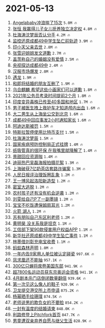 # 2021-05-13

1. [Angelababy冲浪摔了15次](https://s.weibo.com/weibo?q=%23Angelababy%E5%86%B2%E6%B5%AA%E6%91%94%E4%BA%8615%E6%AC%A1%23&Refer=top) `5.0M 🔥`
1. [张恒 我赢得儿子女儿抚养独立决定权](https://s.weibo.com/weibo?q=%E5%BC%A0%E6%81%92%20%E6%88%91%E8%B5%A2%E5%BE%97%E5%84%BF%E5%AD%90%E5%A5%B3%E5%84%BF%E6%8A%9A%E5%85%BB%E7%8B%AC%E7%AB%8B%E5%86%B3%E5%AE%9A%E6%9D%83&Refer=top) `4.8M 🔥`
1. [杜海涛沈梦辰否认分手](https://s.weibo.com/weibo?q=%23%E6%9D%9C%E6%B5%B7%E6%B6%9B%E6%B2%88%E6%A2%A6%E8%BE%B0%E5%90%A6%E8%AE%A4%E5%88%86%E6%89%8B%23&Refer=top) `4.2M 🔥`
1. [监控还原成都49中学生坠亡前轨迹](https://s.weibo.com/weibo?q=%23%E7%9B%91%E6%8E%A7%E8%BF%98%E5%8E%9F%E6%88%90%E9%83%BD49%E4%B8%AD%E5%AD%A6%E7%94%9F%E5%9D%A0%E4%BA%A1%E5%89%8D%E8%BD%A8%E8%BF%B9%23&Refer=top) `3.9M 🔥`
1. [印小天父亲去世](https://s.weibo.com/weibo?q=%23%E5%8D%B0%E5%B0%8F%E5%A4%A9%E7%88%B6%E4%BA%B2%E5%8E%BB%E4%B8%96%23&Refer=top) `2.8M 🔥`
1. [张雪迎姐姐发文道歉](https://s.weibo.com/weibo?q=%23%E5%BC%A0%E9%9B%AA%E8%BF%8E%E5%A7%90%E5%A7%90%E5%8F%91%E6%96%87%E9%81%93%E6%AD%89%23&Refer=top) `2.7M 🔥`
1. [盖茨称自己的婚姻没有爱情](https://s.weibo.com/weibo?q=%23%E7%9B%96%E8%8C%A8%E7%A7%B0%E8%87%AA%E5%B7%B1%E7%9A%84%E5%A9%9A%E5%A7%BB%E6%B2%A1%E6%9C%89%E7%88%B1%E6%83%85%23&Refer=top) `2.5M 🔥`
1. [央视探访成都49中](https://s.weibo.com/weibo?q=%23%E5%A4%AE%E8%A7%86%E6%8E%A2%E8%AE%BF%E6%88%90%E9%83%BD49%E4%B8%AD%23&Refer=top) `2.4M 🔥`
1. [汉服市场爆发](https://s.weibo.com/weibo?q=%23%E6%B1%89%E6%9C%8D%E5%B8%82%E5%9C%BA%E7%88%86%E5%8F%91%23&Refer=top) `2.0M 🔥`
1. [遇龙](https://s.weibo.com/weibo?q=%E9%81%87%E9%BE%99&Refer=top) `1.9M 🔥`
1. [和即将结婚的朋友互删了](https://s.weibo.com/weibo?q=%23%E5%92%8C%E5%8D%B3%E5%B0%86%E7%BB%93%E5%A9%9A%E7%9A%84%E6%9C%8B%E5%8F%8B%E4%BA%92%E5%88%A0%E4%BA%86%23&Refer=top) `1.9M 🔥`
1. [乌合麒麟 希望这些小画家们可以道歉](https://s.weibo.com/weibo?q=%E4%B9%8C%E5%90%88%E9%BA%92%E9%BA%9F%20%E5%B8%8C%E6%9C%9B%E8%BF%99%E4%BA%9B%E5%B0%8F%E7%94%BB%E5%AE%B6%E4%BB%AC%E5%8F%AF%E4%BB%A5%E9%81%93%E6%AD%89&Refer=top) `1.8M 🔥`
1. [2021年公务员考录时间提前2个月](https://s.weibo.com/weibo?q=%232021%E5%B9%B4%E5%85%AC%E5%8A%A1%E5%91%98%E8%80%83%E5%BD%95%E6%97%B6%E9%97%B4%E6%8F%90%E5%89%8D2%E4%B8%AA%E6%9C%88%23&Refer=top) `1.8M 🔥`
1. [印度变异毒株已传至40多国和地区](https://s.weibo.com/weibo?q=%23%E5%8D%B0%E5%BA%A6%E5%8F%98%E5%BC%82%E6%AF%92%E6%A0%AA%E5%B7%B2%E4%BC%A0%E8%87%B340%E5%A4%9A%E5%9B%BD%E5%92%8C%E5%9C%B0%E5%8C%BA%23&Refer=top) `1.7M 🔥`
1. [男子被医生拽上救护车才知道颅内出血](https://s.weibo.com/weibo?q=%23%E7%94%B7%E5%AD%90%E8%A2%AB%E5%8C%BB%E7%94%9F%E6%8B%BD%E4%B8%8A%E6%95%91%E6%8A%A4%E8%BD%A6%E6%89%8D%E7%9F%A5%E9%81%93%E9%A2%85%E5%86%85%E5%87%BA%E8%A1%80%23&Refer=top) `1.6M 🔥`
1. [大二男生从上海坐公交到北京](https://s.weibo.com/weibo?q=%23%E5%A4%A7%E4%BA%8C%E7%94%B7%E7%94%9F%E4%BB%8E%E4%B8%8A%E6%B5%B7%E5%9D%90%E5%85%AC%E4%BA%A4%E5%88%B0%E5%8C%97%E4%BA%AC%23&Refer=top) `1.6M 🔥`
1. [成都49中回应事发2小时通知家长](https://s.weibo.com/weibo?q=%E6%88%90%E9%83%BD49%E4%B8%AD%E5%9B%9E%E5%BA%94%E4%BA%8B%E5%8F%912%E5%B0%8F%E6%97%B6%E9%80%9A%E7%9F%A5%E5%AE%B6%E9%95%BF&Refer=top) `1.6M 🔥`
1. [阿迪达斯被罚](https://s.weibo.com/weibo?q=%E9%98%BF%E8%BF%AA%E8%BE%BE%E6%96%AF%E8%A2%AB%E7%BD%9A&Refer=top) `1.5M 🔥`
1. [特斯拉暂停使用比特币支付](https://s.weibo.com/weibo?q=%23%E7%89%B9%E6%96%AF%E6%8B%89%E6%9A%82%E5%81%9C%E4%BD%BF%E7%94%A8%E6%AF%94%E7%89%B9%E5%B8%81%E6%94%AF%E4%BB%98%23&Refer=top) `1.5M 🔥`
1. [杜海涛沈梦辰](https://s.weibo.com/weibo?q=%23%E6%9D%9C%E6%B5%B7%E6%B6%9B%E6%B2%88%E6%A2%A6%E8%BE%B0%23&Refer=top) `1.5M 🔥`
1. [国家疾病预防控制局正式挂牌](https://s.weibo.com/weibo?q=%23%E5%9B%BD%E5%AE%B6%E7%96%BE%E7%97%85%E9%A2%84%E9%98%B2%E6%8E%A7%E5%88%B6%E5%B1%80%E6%AD%A3%E5%BC%8F%E6%8C%82%E7%89%8C%23&Refer=top) `1.4M 🔥`
1. [纸吸管真的很环保 在我嘴里就降解了](https://s.weibo.com/weibo?q=%E7%BA%B8%E5%90%B8%E7%AE%A1%E7%9C%9F%E7%9A%84%E5%BE%88%E7%8E%AF%E4%BF%9D%20%E5%9C%A8%E6%88%91%E5%98%B4%E9%87%8C%E5%B0%B1%E9%99%8D%E8%A7%A3%E4%BA%86&Refer=top) `1.4M 🔥`
1. [景甜回应资源咖](https://s.weibo.com/weibo?q=%23%E6%99%AF%E7%94%9C%E5%9B%9E%E5%BA%94%E8%B5%84%E6%BA%90%E5%92%96%23&Refer=top) `1.4M 🔥`
1. [迪丽热巴吴磊海报拍摄花絮](https://s.weibo.com/weibo?q=%23%E8%BF%AA%E4%B8%BD%E7%83%AD%E5%B7%B4%E5%90%B4%E7%A3%8A%E6%B5%B7%E6%8A%A5%E6%8B%8D%E6%91%84%E8%8A%B1%E7%B5%AE%23&Refer=top) `1.3M 🔥`
1. [上海破获7亿奶茶店套路诈骗案](https://s.weibo.com/weibo?q=%23%E4%B8%8A%E6%B5%B7%E7%A0%B4%E8%8E%B77%E4%BA%BF%E5%A5%B6%E8%8C%B6%E5%BA%97%E5%A5%97%E8%B7%AF%E8%AF%88%E9%AA%97%E6%A1%88%23&Refer=top) `1.3M 🔥`
1. [人民日报评治理饭圈乱象](https://s.weibo.com/weibo?q=%23%E4%BA%BA%E6%B0%91%E6%97%A5%E6%8A%A5%E8%AF%84%E6%B2%BB%E7%90%86%E9%A5%AD%E5%9C%88%E4%B9%B1%E8%B1%A1%23&Refer=top) `1.2M 🔥`
1. [王一博风起洛阳新造型](https://s.weibo.com/weibo?q=%23%E7%8E%8B%E4%B8%80%E5%8D%9A%E9%A3%8E%E8%B5%B7%E6%B4%9B%E9%98%B3%E6%96%B0%E9%80%A0%E5%9E%8B%23&Refer=top) `1.2M 🔥`
1. [密室大逃脱](https://s.weibo.com/weibo?q=%E5%AF%86%E5%AE%A4%E5%A4%A7%E9%80%83%E8%84%B1&Refer=top) `1.2M 🔥`
1. [农村孩子还有没有机会逆袭](https://s.weibo.com/weibo?q=%23%E5%86%9C%E6%9D%91%E5%AD%A9%E5%AD%90%E8%BF%98%E6%9C%89%E6%B2%A1%E6%9C%89%E6%9C%BA%E4%BC%9A%E9%80%86%E8%A2%AD%23&Refer=top) `1.2M 🔥`
1. [刘雯给自己P了一副墨镜](https://s.weibo.com/weibo?q=%E5%88%98%E9%9B%AF%E7%BB%99%E8%87%AA%E5%B7%B1P%E4%BA%86%E4%B8%80%E5%89%AF%E5%A2%A8%E9%95%9C&Refer=top) `1.2M 🔥`
1. [宝宝不吃饭遭保姆扇耳光](https://s.weibo.com/weibo?q=%E5%AE%9D%E5%AE%9D%E4%B8%8D%E5%90%83%E9%A5%AD%E9%81%AD%E4%BF%9D%E5%A7%86%E6%89%87%E8%80%B3%E5%85%89&Refer=top) `1.2M 🔥`
1. [火箭 湖人](https://s.weibo.com/weibo?q=%E7%81%AB%E7%AE%AD%20%E6%B9%96%E4%BA%BA&Refer=top) `1.2M 🔥`
1. [苏有朋叫自己东区利老师](https://s.weibo.com/weibo?q=%23%E8%8B%8F%E6%9C%89%E6%9C%8B%E5%8F%AB%E8%87%AA%E5%B7%B1%E4%B8%9C%E5%8C%BA%E5%88%A9%E8%80%81%E5%B8%88%23&Refer=top) `1.2M 🔥`
1. [黄明昊 没关系我是坦克](https://s.weibo.com/weibo?q=%E9%BB%84%E6%98%8E%E6%98%8A%20%E6%B2%A1%E5%85%B3%E7%B3%BB%E6%88%91%E6%98%AF%E5%9D%A6%E5%85%8B&Refer=top) `1.1M 🔥`
1. [工信部下架90款侵害用户权益APP](https://s.weibo.com/weibo?q=%23%E5%B7%A5%E4%BF%A1%E9%83%A8%E4%B8%8B%E6%9E%B690%E6%AC%BE%E4%BE%B5%E5%AE%B3%E7%94%A8%E6%88%B7%E6%9D%83%E7%9B%8AAPP%23&Refer=top) `1.1M 🔥`
1. [新华社还原成都49中学生坠亡事件](https://s.weibo.com/weibo?q=%23%E6%96%B0%E5%8D%8E%E7%A4%BE%E8%BF%98%E5%8E%9F%E6%88%90%E9%83%BD49%E4%B8%AD%E5%AD%A6%E7%94%9F%E5%9D%A0%E4%BA%A1%E4%BA%8B%E4%BB%B6%23&Refer=top) `1.1M 🔥`
1. [林墨借刘彰充电宝收费](https://s.weibo.com/weibo?q=%23%E6%9E%97%E5%A2%A8%E5%80%9F%E5%88%98%E5%BD%B0%E5%85%85%E7%94%B5%E5%AE%9D%E6%94%B6%E8%B4%B9%23&Refer=top) `1.1M 🔥`
1. [蚂蚁森林声明](https://s.weibo.com/weibo?q=%23%E8%9A%82%E8%9A%81%E6%A3%AE%E6%9E%97%E5%A3%B0%E6%98%8E%23&Refer=top) `1.0M 🔥`
1. [一年内告9家用人单位被认定碰瓷](https://s.weibo.com/weibo?q=%23%E4%B8%80%E5%B9%B4%E5%86%85%E5%91%8A9%E5%AE%B6%E7%94%A8%E4%BA%BA%E5%8D%95%E4%BD%8D%E8%A2%AB%E8%AE%A4%E5%AE%9A%E7%A2%B0%E7%93%B7%23&Refer=top) `997.6K 🔥`
1. [凤求凰还不能抽](https://s.weibo.com/weibo?q=%23%E5%87%A4%E6%B1%82%E5%87%B0%E8%BF%98%E4%B8%8D%E8%83%BD%E6%8A%BD%23&Refer=top) `957.1K 🔥`
1. [300亿只蝉将席卷美国东部](https://s.weibo.com/weibo?q=%23300%E4%BA%BF%E5%8F%AA%E8%9D%89%E5%B0%86%E5%B8%AD%E5%8D%B7%E7%BE%8E%E5%9B%BD%E4%B8%9C%E9%83%A8%23&Refer=top) `941.9K 🔥`
1. [超7800名运动员获东京奥运会资格](https://s.weibo.com/weibo?q=%23%E8%B6%857800%E5%90%8D%E8%BF%90%E5%8A%A8%E5%91%98%E8%8E%B7%E4%B8%9C%E4%BA%AC%E5%A5%A5%E8%BF%90%E4%BC%9A%E8%B5%84%E6%A0%BC%23&Refer=top) `941.1K 🔥`
1. [4月剧本杀门店倒闭数量翻倍](https://s.weibo.com/weibo?q=%234%E6%9C%88%E5%89%A7%E6%9C%AC%E6%9D%80%E9%97%A8%E5%BA%97%E5%80%92%E9%97%AD%E6%95%B0%E9%87%8F%E7%BF%BB%E5%80%8D%23&Refer=top) `939.6K 🔥`
1. [第一次见这么像人的鞋子](https://s.weibo.com/weibo?q=%23%E7%AC%AC%E4%B8%80%E6%AC%A1%E8%A7%81%E8%BF%99%E4%B9%88%E5%83%8F%E4%BA%BA%E7%9A%84%E9%9E%8B%E5%AD%90%23&Refer=top) `920.9K 🔥`
1. [卫龙提交港交所上市申请](https://s.weibo.com/weibo?q=%E5%8D%AB%E9%BE%99%E6%8F%90%E4%BA%A4%E6%B8%AF%E4%BA%A4%E6%89%80%E4%B8%8A%E5%B8%82%E7%94%B3%E8%AF%B7&Refer=top) `875.2K 🔥`
1. [杨幂晒手绘珊璞](https://s.weibo.com/weibo?q=%23%E6%9D%A8%E5%B9%82%E6%99%92%E6%89%8B%E7%BB%98%E7%8F%8A%E7%92%9E%23&Refer=top) `874.5K 🔥`
1. [老师说男的欺负女的不要脸](https://s.weibo.com/weibo?q=%23%E8%80%81%E5%B8%88%E8%AF%B4%E7%94%B7%E7%9A%84%E6%AC%BA%E8%B4%9F%E5%A5%B3%E7%9A%84%E4%B8%8D%E8%A6%81%E8%84%B8%23&Refer=top) `854.2K 🔥`
1. [一封有温度的结婚请柬](https://s.weibo.com/weibo?q=%E4%B8%80%E5%B0%81%E6%9C%89%E6%B8%A9%E5%BA%A6%E7%9A%84%E7%BB%93%E5%A9%9A%E8%AF%B7%E6%9F%AC&Refer=top) `848.0K 🔥`
1. [利路修登上Pitchfork首页](https://s.weibo.com/weibo?q=%23%E5%88%A9%E8%B7%AF%E4%BF%AE%E7%99%BB%E4%B8%8APitchfork%E9%A6%96%E9%A1%B5%23&Refer=top) `847.7K 🔥`
1. [男童遭双亲弃养自愿与继父生活](https://s.weibo.com/weibo?q=%23%E7%94%B7%E7%AB%A5%E9%81%AD%E5%8F%8C%E4%BA%B2%E5%BC%83%E5%85%BB%E8%87%AA%E6%84%BF%E4%B8%8E%E7%BB%A7%E7%88%B6%E7%94%9F%E6%B4%BB%23&Refer=top) `828.9K 🔥`
